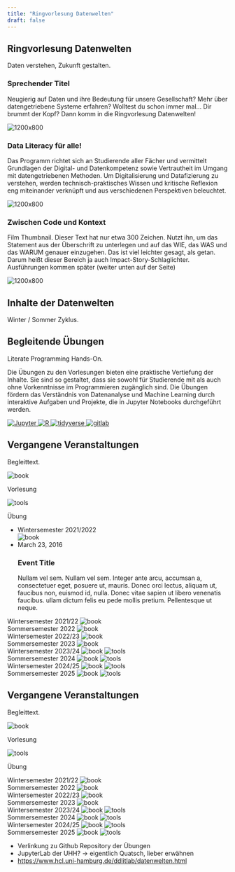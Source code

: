 ```yaml
---
title: "Ringvorlesung Datenwelten"
draft: false
---
```


<section>
    <div class="section-title">
        <h2>Ringvorlesung Datenwelten</h2>
        <p>Daten verstehen, Zukunft gestalten.</p>
    </div>
    <div class="row">
        <div class="content-area">
            <h3>Sprechender Titel</h3>
            <p>Neugierig auf Daten und ihre Bedeutung für unsere Gesellschaft? Mehr über datengetriebene Systeme erfahren? Wolltest du schon immer mal... Dir brummt der Kopf? Dann komm in die Ringvorlesung Datenwelten!</p>
        </div>
        <div class="image-area">
            <img src="https://placehold.co/1200x800.webp?text=1200%20x%20800\nwebp" alt="1200x800">
        </div>
    </div>
    <div class="row reverse">
        <div class="content-area">
            <h3>Data Literacy für alle!</h3>
            <p>Das Programm richtet sich an Studierende aller Fächer und vermittelt Grundlagen der Digital- und Datenkompetenz sowie Vertrautheit im Umgang mit datengetriebenen Methoden. Um Digitalisierung und Datafizierung zu verstehen, werden technisch-praktisches Wissen und kritische Reflexion eng miteinander verknüpft und aus verschiedenen Perspektiven beleuchtet.</p>
        </div>
        <div class="image-area">
            <img src="https://placehold.co/1200x800.webp?text=1200%20x%20800\nwebp" alt="1200x800">
        </div>
    </div>
    <div class="row">
        <div class="content-area">
            <h3>Zwischen Code und Kontext</h3>
            <p>Film Thumbnail. Dieser Text hat nur etwa 300 Zeichen. Nutzt ihn, um das Statement aus der Überschrift zu unterlegen und auf das WIE, das WAS und das WARUM genauer einzugehen. Das ist viel leichter gesagt, als getan. Darum heißt dieser Bereich ja auch Impact-Story-Schlaglichter. Ausführungen kommen später (weiter unten auf der Seite)</p>
        </div>
        <div class="image-area">
            <img src="https://placehold.co/1200x800.webp?text=1200%20x%20800\nwebp" alt="1200x800">
        </div>
    </div>
    </section>





<section>
    <div class="section-title">
        <h2>Inhalte der Datenwelten</h2>
        <p>Winter / Sommer Zyklus.</p>
    </div>
</section>


<section>
    <div class="section-title">
        <h2>Begleitende Übungen</h2>
        <p>Literate Programming Hands-On.</p>
    </div>
    <div class="wide-text">
    <p>
      Die Übungen zu den Vorlesungen bieten eine praktische Vertiefung der Inhalte. Sie sind so gestaltet, dass sie sowohl für Studierende mit als auch ohne Vorkenntnisse im Programmieren zugänglich sind. Die Übungen fördern das Verständnis von Datenanalyse und Machine Learning durch interaktive Aufgaben und Projekte, die in Jupyter Notebooks durchgeführt werden. 
      </p>
    </div>
    <div class="row">
        <a href="https://jupyter.org/">
        <img src="/svg/jupyter.svg" alt="Jupyter" class="logo-big logo-bigger">
        </a>
        <a href="https://www.r-project.org/">
        <img src="/svg/R.svg" alt="R" class="logo-big logo-bigger">
        </a>
        <a href="https://www.tidyverse.org/">
        <img src="/svg/tidyverse.svg" alt="tidyverse" class="logo-big logo-bigger">
        </a>
        <a href="https://about.gitlab.com/">
        <img src="/svg/gitlab_only.svg" alt="gitlab" class="logo-big logo-bigger">
        </a>
      </div>
</section>

<section>
    <div class="section-title">
        <h2>Vergangene Veranstaltungen</h2>
        <p>Begleittext.</p>
    </div>
    <div class="row">
        <img class="timeline-icon" src="/icons/codicons/book.svg" alt="book"> <p>Vorlesung</p>
        <img class="timeline-icon" src="/icons/codicons/tools.svg" alt="tools"> <p>Übung</p>
    </div>
<div class="row example-centered">
        <div>
            <ul class="timeline timeline-centered">
                <li class="timeline-item">
                    <div class="timeline-info">
                        <span>Wintersemester 2021/2022</span>
                    </div>
                    <div class="timeline-marker"></div>
                    <div class="timeline-content">
                        <img src="/icons/codicons/book.svg" alt="book">
                    </div>
                </li>
                <li class="timeline-item">
                    <div class="timeline-info">
                        <span>March 23, 2016</span>
                    </div>
                    <div class="timeline-marker"></div>
                    <div class="timeline-content">
                        <h3 class="timeline-title">Event Title</h3>
                        <p>Nullam vel sem. Nullam vel sem. Integer ante arcu, accumsan a, consectetuer eget, posuere ut, mauris. Donec orci lectus, aliquam ut, faucibus non, euismod id, nulla. Donec vitae sapien ut libero venenatis faucibus. ullam dictum felis
                            eu pede mollis pretium. Pellentesque ut neque. </p>
                    </div>
                </li>
            </ul>
        </div>
    </div>
</div>
    <div class="timeline">
        <div class="container left">
            <time>Wintersemester 2021/22</time>
                <img src="/icons/codicons/book.svg" alt="book">
                <!-- </a> -->
            </div>
        <div class="container right">
            <time>Sommersemester 2022</time>
            <img src="/icons/codicons/book.svg" alt="book">
            </div>
        <div class="container left">
            <time>Wintersemester 2022/23</time>
            <img src="/icons/codicons/book.svg" alt="book">
            </div>
        <div class="container right">
            <time>Sommersemester 2023</time>
            <img src="/icons/codicons/book.svg" alt="book">
            </div>
        <div class="container left">
            <time>Wintersemester 2023/24</time>
            <img src="/icons/codicons/book.svg" alt="book">
            <img class="second" src="/icons/codicons/tools.svg" alt="tools">
            </div>
        <div class="container right">
            <time>Sommersemester 2024</time>
            <img src="/icons/codicons/book.svg" alt="book">
            <img class="second" src="/icons/codicons/tools.svg" alt="tools">
            </div>
                <div class="container left">
            <time>Wintersemester 2024/25</time>
            <img src="/icons/codicons/book.svg" alt="book">
            <img class="second" src="/icons/codicons/tools.svg" alt="tools">
            </div>
        <div class="container right">
            <time>Sommersemester 2025</time>
            <img src="/icons/codicons/book.svg" alt="book">
            <img class="second" src="/icons/codicons/tools.svg" alt="tools">
            </div>
    </div>


</section>




<section>
    <div class="section-title">
        <h2>Vergangene Veranstaltungen</h2>
        <p>Begleittext.</p>
    </div>
    <div class="row">
        <img class="timeline-icon" src="/icons/codicons/book.svg" alt="book"> <p>Vorlesung</p>
        <img class="timeline-icon" src="/icons/codicons/tools.svg" alt="tools"> <p>Übung</p>
    </div>
    <div class="timeline">
        <div class="container left">
            <time>Wintersemester 2021/22</time>
            <!-- <a href="https://www.stine.uni-hamburg.de/scripts/mgrqispi.dll?APPNAME=CampusNet&PRGNAME=COURSEDETAILS&ARGUMENTS=-N000000000000001,-N000605,-N0,-N379594586393059,-N379594586363060,-N0,-N0,-N3,-AcMLhrURSffWyVjLSHDoJfIfNfW5sHuPerqGCPo57Rq597ZUdRIf-HNHmHY6CVWRpfNmI7NPovIm-4YGdcDNFmBWAOdU5RtZ0RN5oRUPLPIpN4Ym7vQpgOqGoYgouVfwycZDNOUPZ3zKmVQL3VgU-cYPmR-c-OjPLOdV9vfUYCumWffDNYSo8fdWBWjKme-ejWNAjOQew4SRJmdolPMHwPWW7PNRdxDRJfDKWVqGHQZma3oL9xfA-WBZWfDUXxSV9mUe9RZHoxfKlWDAwvBZhRgp0QN68VomA4B69xNDZejpVvWoHmDKsVjLJfN6YPDKkmD6mcZpkfqcNmSALPIPVWSeNQzwdOIi9cDPxWuH5QgPsQuHx7NwYVUUk3YA-4SlAmtZKYYmv3f6sOQDjRDw6foUBYBHdRDU8YoaFVWWJcdRBxzZVvYfFYzLS7fLu3zodOgpFrDnFffoh3omI7gUQfMaFWYnjvIWCOYAvRjpHHBZaczWfWqwNvBmQRDwjOWWwRjmdHzUWfqW6cDeFefRjHULHvZawRfwexzWKYqAec-5fOZmtVfZBrqWKmumIvuHK7QWhcfZCvd7-xdHKCYolCQUaHqmDvBK67fZUHoWtWfANRuWuPvZfQzWSxf5pQqRucDR8vgiNmjcNfUiZRMPVQqAFWUoyQSPaRdUAeQPFfQRaVIHhOuH9m-W3V-D6RBKI3oPKVUoH4oRAWImHPSpdcMPocSLlmuRFWjpzYMFtPumVCumExUHyRSR6WfNFOzAY"> -->
                <img src="/icons/codicons/book.svg" alt="book">
                <!-- </a> -->
            </div>
        <div class="container right">
            <time>Sommersemester 2022</time>
            <img src="/icons/codicons/book.svg" alt="book">
            </div>
        <div class="container left">
            <time>Wintersemester 2022/23</time>
            <img src="/icons/codicons/book.svg" alt="book">
            </div>
        <div class="container right">
            <time>Sommersemester 2023</time>
            <img src="/icons/codicons/book.svg" alt="book">
            </div>
        <div class="container left">
            <time>Wintersemester 2023/24</time>
            <img src="/icons/codicons/book.svg" alt="book">
            <img class="second" src="/icons/codicons/tools.svg" alt="tools">
            </div>
        <div class="container right">
            <time>Sommersemester 2024</time>
            <img src="/icons/codicons/book.svg" alt="book">
            <img class="second" src="/icons/codicons/tools.svg" alt="tools">
            </div>
                <div class="container left">
            <time>Wintersemester 2024/25</time>
            <img src="/icons/codicons/book.svg" alt="book">
            <img class="second" src="/icons/codicons/tools.svg" alt="tools">
            </div>
        <div class="container right">
            <time>Sommersemester 2025</time>
            <img src="/icons/codicons/book.svg" alt="book">
            <img class="second" src="/icons/codicons/tools.svg" alt="tools">
            </div>
    </div>


</section>


- Verlinkung zu Github Repository der Übungen
- JupyterLab der UHH? -> eigentlich Quatsch, lieber erwähnen
- https://www.hcl.uni-hamburg.de/ddlitlab/datenwelten.html

<!-- 
 <div class="py-2">
    <div class="container">
        <div class="row align-items-center mb-2">
            <div class="col-md-6 text-center">
                <h2 class="fw-bolder mb-2">Im Wintersemester</h3>
                <h5 class="text-muted">DATENWELTEN 1</h5>
            </div>
            <div class="col-md-6 text-center">
                <h2 class="fw-bolder mb-2">Im Sommersemester</h3>
                <h5 class="text-muted">DATENWELTEN 2</h5>
            </div>
        </div>
        <div class="row align-items-center mb-2">
            <div class="col-md-6">
                <p class="fs-5">
                    Die Vorlesungsreihe beleuchtet Grundlagen von Statistik, Datenanalyse und Machine Learning aus einer technischen Perspektive.
                    Das interdisziplinäre Team setzt sich aus Dozierenden der Informatik und den Sozialwissenschaften zusammen.
                </p>
            </div>
            <div class="col-md-6">
                <p class="fs-5">
                    Im Sommersemester beleuchtet die Vorlesungsreihe Datenwelten 2 gesellschaftliche, politische und wirtschaftliche Zusammenhänge durch die zunehmende Datafizierung und Digitalisierung aus unterschiedlichen Perspektiven.
                </p>
            </div>
        </div>
        <div class="row align-items-center">
            <div class="col-md-6">
                <div>
                    <div class="row align-items-center mb-2">
                        <div class="col-auto">
                            <img src="/icons/codicons/debug-disconnect.svg" alt="debug-disconnect" class="img-fluid" style="width: 1.5rem; height: 1.5rem;">
                        </div>
                        <div class="col">
                            Funktionsweise der informationstechnischen Datenökosysteme, die in weiten Teilen unseren Alltag (mit-)gestalten
                        </div>
                    </div>
                    <div class="row align-items-center mb-2">
                        <div class="col-auto">
                            <img src="/icons/codicons/cloud-upload.svg" alt="cloud-upload" class="img-fluid" style="width: 1.5rem; height: 1.5rem;">
                        </div>
                        <div class="col">
                            Das technische und soziale Zusammenspiel dieser Systeme bei der Erhebung, Aufbewahrung und Nutzen von Daten
                        </div>
                    </div>
                    <div class="row align-items-center mb-2">
                        <div class="col-auto">
                            <img src="/icons/codicons/graph-scatter.svg" alt="graph-scatter" class="img-fluid" style="width: 1.5rem; height: 1.5rem;">
                        </div>
                        <div class="col">
                            Einfache statistische und visualisierende Verfahren zur explorativen Analyse von Daten
                        </div>
                    </div>
                    <div class="row align-items-center mb-2">
                        <div class="col-auto">
                            <img src="/icons/codicons/debug-alt.svg" alt="debug-alt" class="img-fluid" style="width: 1.5rem; height: 1.5rem;">
                        </div>
                        <div class="col">
                            Grundlegende Algorithmen des Supervised and Unsupervised Machine Learning (Classification, Regression, Clustering)
                        </div>
                    </div>
                    <div class="row align-items-center mb-2">
                        <div class="col-auto">
                            <img src="/icons/codicons/combine.svg" alt="combine" class="img-fluid" style="width: 1.5rem; height: 1.5rem;">
                        </div>
                        <div class="col">
                            Elementare Einführung in Neuronale Netze und ihre Anwendungen in der Bild- und Textverarbeitung (Large Language Models)
                        </div>
                    </div>
                </div>
            </div>
            <div class="col-md-6">
                <div>
                    <div class="row align-items-center mb-2">
                        <div class="col-auto">
                            <img src="/icons/codicons/telescope.svg" alt="telescope" class="img-fluid" style="width: 1.5rem; height: 1.5rem;">
                        </div>
                        <div class="col">
                            Überblick über den aktuellen Stand der Datennutzung und -anwendung in verschiedenen gesellschaftlichen Bereichen wie Politik, Wissenschaft, Bildung und Wirtschaft
                        </div>
                    </div>
                    <div class="row align-items-center mb-2">
                        <div class="col-auto">
                            <img src="/icons/codicons/organization.svg" alt="organization" class="img-fluid" style="width: 1.5rem; height: 1.5rem;">
                        </div>
                        <div class="col">
                            Kritische Auseinandersetzung mit diesen Datenanwendungen und ihren gesellschaftlichen und ethischen Herausforderungen wie Digital Divide, Bias & Diskriminierung
                        </div>
                    </div>
                    <div class="row align-items-center mb-2">
                        <div class="col-auto">
                            <img src="/icons/codicons/device-camera.svg" alt="device-camera" class="img-fluid" style="width: 1.5rem; height: 1.5rem;">
                        </div>
                        <div class="col">
                            Auswirkung der zunehmenden Digitalisierung und Datafizierung auf die politische Öffentlichkeit und journalistische Arbeit
                        </div>
                    </div>
                    <div class="row align-items-center mb-2">
                        <div class="col-auto">
                            <img src="/icons/codicons/book.svg" alt="book" class="img-fluid" style="width: 1.5rem; height: 1.5rem;">
                        </div>
                        <div class="col">
                            Verschiedene Fragestellungen der Digital Humanities und deren Entwicklung im Kontext von Datafizierung und Artificial Intelligence
                        </div>
                    </div>
                    <div class="row align-items-center mb-2">
                        <div class="col-auto">
                            <img src="/icons/codicons/law.svg" alt="law" class="img-fluid" style="width: 1.5rem; height: 1.5rem;">
                        </div>
                        <div class="col">
                            Möglichkeiten und Grenzen der rechtlichen (Datenschutz) und technischen (IT-Sicherheit) Regulierung von Datennutzung und deren Konsequenzen
                        </div>
                    </div>
                </div>
            </div>
        </div>
        </div>
    </div>
</div>
<div class="row align-items-center mb-5">
    <div class="col-md-6 align-self-center">
        <div class="embed-responsive embed-responsive-16by9">
                <iframe src='https://lecture2go.uni-hamburg.de/o/iframe/?obj=70078&series=true'
                    title='Datenwelten I: Einführung in Data Science'
                    frameborder='0'
                    allowfullscreen
                    class="embed-responsive-item">
                </iframe>
        </div>
    </div>
    <div class="col-md-6">
        <div class="embed-responsive embed-responsive-16by9">
            <iframe
                src='https://lecture2go.uni-hamburg.de/o/iframe/?obj=71422&series=true'
                title='Datenwelten II: Reflexion der Datenwelten'
                frameborder='0'
                allowfullscreen
                class="embed-responsive-item">
            </iframe>
        </div>
    </div> -->



